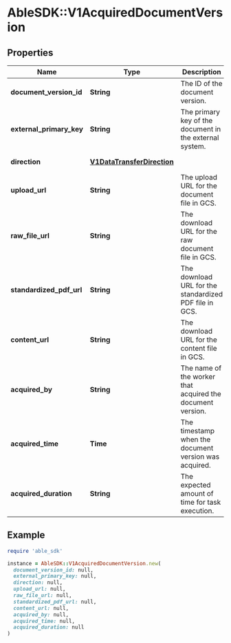 # AbleSDK::V1AcquiredDocumentVersion

## Properties

| Name | Type | Description | Notes |
| ---- | ---- | ----------- | ----- |
| **document_version_id** | **String** | The ID of the document version. | [optional] |
| **external_primary_key** | **String** | The primary key of the document in the external system. | [optional] |
| **direction** | [**V1DataTransferDirection**](V1DataTransferDirection.md) |  | [optional][default to &#39;DATA_TRANSFER_DIRECTION_UNSPECIFIED&#39;] |
| **upload_url** | **String** | The upload URL for the document file in GCS. | [optional] |
| **raw_file_url** | **String** | The download URL for the raw document file in GCS. | [optional] |
| **standardized_pdf_url** | **String** | The download URL for the standardized PDF file in GCS. | [optional] |
| **content_url** | **String** | The download URL for the content file in GCS. | [optional] |
| **acquired_by** | **String** | The name of the worker that acquired the document version. | [optional] |
| **acquired_time** | **Time** | The timestamp when the document version was acquired. | [optional] |
| **acquired_duration** | **String** | The expected amount of time for task execution. | [optional] |

## Example

```ruby
require 'able_sdk'

instance = AbleSDK::V1AcquiredDocumentVersion.new(
  document_version_id: null,
  external_primary_key: null,
  direction: null,
  upload_url: null,
  raw_file_url: null,
  standardized_pdf_url: null,
  content_url: null,
  acquired_by: null,
  acquired_time: null,
  acquired_duration: null
)
```

